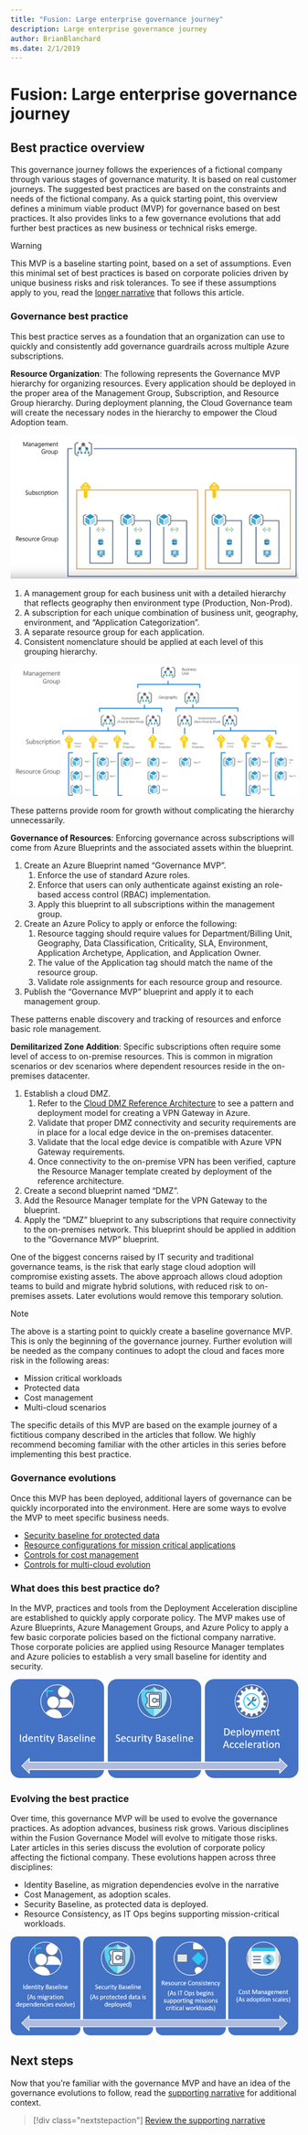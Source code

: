 ```yaml
---
title: "Fusion: Large enterprise governance journey"
description: Large enterprise governance journey
author: BrianBlanchard
ms.date: 2/1/2019
---
```


# Fusion: Large enterprise governance journey

## Best practice overview

This governance journey follows the experiences of a fictional company through various stages of governance maturity. It is based on real customer journeys. The suggested best practices are based on the constraints and needs of the fictional company.
As a quick starting point, this overview defines a minimum viable product (MVP) for governance based on best practices. It also provides links to a few governance evolutions that add further best practices as new business or technical risks emerge.

> [!WARNING]
> This MVP is a baseline starting point, based on a set of assumptions. Even this minimal set of best practices is based on corporate policies driven by unique business risks and risk tolerances. To see if these assumptions apply to you, read the [longer narrative](./use-case.md) that follows this article.

### Governance best practice

This best practice serves as a foundation that an organization can use to quickly and consistently add governance guardrails across multiple Azure subscriptions.

**Resource Organization**: The following represents the Governance MVP hierarchy for organizing resources. Every application should be deployed in the proper area of the Management Group, Subscription, and Resource Group hierarchy. During deployment planning, the Cloud Governance team will create the necessary nodes in the hierarchy to empower the Cloud Adoption team. 

![Resource Organization diagram](../../../_images/governance/resource-organization.png)

1. A management group for each business unit with a detailed hierarchy that reflects geography then environment type (Production, Non-Prod).
2. A subscription for each unique combination of business unit, geography, environment, and “Application Categorization”. 
3. A separate resource group for each application.
4. Consistent nomenclature should be applied at each level of this grouping hierarchy. 

![Large enterprise resource organization diagram](../../../_images/governance/large-enterprise-resource-organization.png)

These patterns provide room for growth without complicating the hierarchy unnecessarily.

**Governance of Resources**: Enforcing governance across subscriptions will come from Azure Blueprints and the associated assets within the blueprint.

1. Create an Azure Blueprint named “Governance MVP”.
    1. Enforce the use of standard Azure roles.
    2. Enforce that users can only authenticate against existing an role-based access control (RBAC) implementation.
    3. Apply this blueprint to all subscriptions within the management group.
2. Create an Azure Policy to apply or enforce the following:
    1. Resource tagging should require values for Department/Billing Unit, Geography, Data Classification, Criticality, SLA, Environment, Application Archetype, Application, and Application Owner.
    2. The value of the Application tag should match the name of the resource group.
    3. Validate role assignments for each resource group and resource.
3. Publish the “Governance MVP” blueprint and apply it to each management group.

These patterns enable discovery and tracking of resources and enforce basic role management. 

**Demilitarized Zone Addition**: Specific subscriptions often require some level of access to on-premise resources. This is common in migration scenarios or dev scenarios where dependent resources reside in the on-premises datacenter.
1. Establish a cloud DMZ. 
    1. Refer to the [Cloud DMZ Reference Architecture](http://docs.microsoft.com/en-us/azure/architecture/reference-architectures/dmz/secure-vnet-hybrid) to see a pattern and deployment model for creating a VPN Gateway in Azure.
    2. Validate that proper DMZ connectivity and security requirements are in place for a local edge device in the on-premises datacenter.
    3. Validate that the local edge device is compatible with Azure VPN Gateway requirements.
    4. Once connectivity to the on-premise VPN has been verified, capture the Resource Manager template created by deployment of the reference architecture.
2. Create a second blueprint named “DMZ”. 
3. Add the Resource Manager template for the VPN Gateway to the blueprint.
4. Apply the “DMZ” blueprint to any subscriptions that require connectivity to the on-premises network. This blueprint should be applied in addition to the “Governance MVP” blueprint. 

One of the biggest concerns raised by IT security and traditional governance teams, is the risk that early stage cloud adoption will compromise existing assets. The above approach allows cloud adoption teams to build and migrate hybrid solutions, with reduced risk to on-premises assets. Later evolutions would remove this temporary solution.

> [!NOTE]
> The above is a starting point to quickly create a baseline governance MVP. This is only the beginning of the governance journey. Further evolution will be needed as the company continues to adopt the cloud and faces more risk in the following areas: 
>
> - Mission critical workloads
> - Protected data
> - Cost management
> - Multi-cloud scenarios
>
> The specific details of this MVP are based on the example journey of a fictitious company described in the articles that follow. We highly recommend becoming familiar with the other articles in this series before implementing this best practice.

### Governance evolutions

Once this MVP has been deployed, additional layers of governance can be quickly incorporated into the environment. Here are some ways to evolve the MVP to meet specific business needs.

- [Security baseline for protected data](./protected-data.md)
- [Resource configurations for mission critical applications](./mission-critical.md)
- [Controls for cost management](./cost-control.md)
- [Controls for multi-cloud evolution](./multi-cloud.md)

### What does this best practice do?

In the MVP, practices and tools from the Deployment Acceleration discipline are established to quickly apply corporate policy. The MVP makes use of Azure Blueprints, Azure Management Groups, and Azure Policy to apply a few basic corporate policies based on the fictional company narrative. Those corporate policies are applied using Resource Manager templates and Azure policies to establish a very small baseline for identity and security.

![Example of Incremental Governance MVP](../../../_images/governance/governance-mvp.png)

### Evolving the best practice

Over time, this governance MVP will be used to evolve the governance practices. As adoption advances, business risk grows. Various disciplines within the Fusion Governance Model will evolve to mitigate those risks. Later articles in this series discuss the evolution of corporate policy affecting the fictional company. These evolutions happen across three disciplines: 

- Identity Baseline, as migration dependencies evolve in the narrative
- Cost Management, as adoption scales.
- Security Baseline, as protected data is deployed.
- Resource Consistency, as IT Ops begins supporting mission-critical workloads.

![Example of Incremental Governance MVP](../../../_images/governance/governance-evolution-large.png)

## Next steps

Now that you’re familiar with the governance MVP and have an idea of the governance evolutions to follow, read the [supporting narrative](./use-case.md) for additional context.

> [!div class="nextstepaction"]
> [Review the supporting narrative](./use-case.md)
